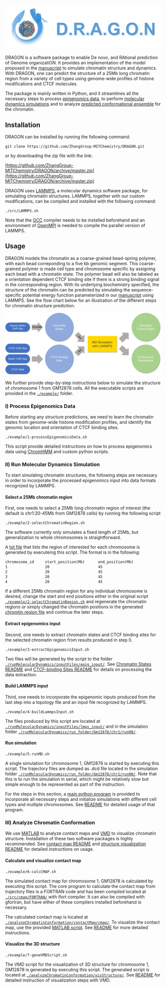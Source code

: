 # ![DRAGON logo](https://github.com/qiyf/images/blob/master/logo2.png)

DRAGON is a software package to enable De novo, and RAtional prediction of Genome organizatiON. It provides an implementation of the model proposed in the [manuscript](https://www.biorxiv.org/content/early/2018/03/15/282095) to simulate chromatin structure and dynamics. With DRAGON, one can predict the structure of a 25Mb long chromatin region from a variety of cell types using genome-wide profiles of histone modifications and CTCF molecules. 

The package is mainly written in Python, and it streamlines all the necessary steps to process [epigenomics data](./processEpigenomicsData/), to perform [molecular dynamics simulations](./runMolecularDynamics/) and to analyze [predicted conformational ensemble](./analyzeChromatinConformation/) for the chromatin. 

## Installation
DRAGON can be installed by running the following command:
```
git clone https://github.com/ZhangGroup-MITChemistry/DRAGON.git
```
or by downloading the zip file with the link:

[https://github.com/ZhangGroup-MITChemistry/DRAGON/archive/master.zip](https://github.com/ZhangGroup-MITChemistry/DRAGON/archive/master.zip)  

DRAGON uses [LAMMPS](http://lammps.sandia.gov/), a molecular dynamics software package, for simulating chromatin structures. LAMMPS, together with our custom modifications, can be compiled and installed with the following command:

```
./src/LAMMPS.sh
```

Note that the [GCC](https://gcc.gnu.org/) compiler needs to be installed beforehand and an environment of [OpenMPI](https://www.open-mpi.org/) is needed to compile the parallel version of LAMMPS. 

## Usage

DRAGON models the chromatin as a coarse-grained bead-spring polymer, with each bead correponding to a five kb genomic segment.  This coarse-grained polymer is made cell type and chromosome specific by assigning each bead with a chromatin state. The polymer bead will also be labeled as a orientation dependent CTCF binding site if there is a strong binding signal in the corresponding region. With its underlying biochemistry specified, the structure of the chromatin can be predicted by simulating the sequence-specific potential energy function parameterized in our [manuscript](https://www.biorxiv.org/content/early/2018/03/15/282095) using LAMMPS. See the flow chart below for an illustration of the different steps for chromatin structure prediction.

![Flow chart](https://github.com/qiyf/images/blob/master/flow_chart.png)

We further provide step-by-step instructions below to simulate the structure of chromosome 1 from GM12878 cells. All the executable scripts are provided in the [`./example/`](./example/) folder. 

### I) Process Epigenomics Data

Before starting any structure predictions, we need to learn the chromatin states from genome-wide histone modification profiles, and identify the genomic location and orientation of CTCF binding sites. 

```
./example/1-processEpigenomicsData.sh
```

This script provide detailed instructions on how to process epigenomics data using [ChromHMM](http://compbio.mit.edu/ChromHMM/) and custom python scripts. 

### II) Run Molecular Dynamics Simulation

To start simulating chromatin structures, the following steps are necessary in order to incorporate the processed epigenomics input into data formats recognized by LAMMPS.


#### Select a 25Mb chromatin region

First, one needs to select a 25Mb long chromatin region of interest (the default is chr1:20-45Mb from GM12878 cells) by running the following script 

```
./example/2-selectChromatinRegion.sh
```

The software currently only simulates a fixed length of 25Mb, but generalization to whole chromosomes is straightforward. 

A [txt file](./src/chr_region.txt) that lists the region of interested for each chromosome is generated by executeing this script. The format is in the following:
```
chromosome_id     start_position(Mb)      end_position(Mb)  
1                 20                      45  
2                 20                      45  
3                 20                      45  
4                 20                      45   
```

If a different 25Mb chromatin region for any individual chromosome is desired, change the start and end positions either in the original script [`./example/2-selectChromatinRegion.sh`](./example/2-selectChromatinRegion.sh) and regenerate the chromatin regions or simply changed the chromatin positions in the generated [chromtin region file](./src/chr_region.txt) and continue the later steps.

#### Extract epigenomics input

Second, one needs to extract chromatin states and CTCF binding sites for the selected chromatin region from results produced in step I).

```
./example/3-extractEpigenomicsInput.sh
```

Two files will be generated by the script to the folder [`./runMolecularDynamics/inputFiles/epig_input/`](./runMolecularDynamics/inputFiles/epig_input/). See [Chromatin States README](./runMolecularDynamics/inputFiles/epig_input/chromStates/README.md) and [CTCF-binding Sites README](./runMolecularDynamics/inputFiles/epig_input/ctcfSites/README.md) for details on processing the data extraction.

#### Build LAMMPS input

Third, one needs to incorporate the epigenomic inputs produced from the last step into a topology file and an input file recognized by LAMMPS.

```
./example/4-buildLammpsInput.sh
```

The files produced by this script are located at [`./runMolecularDynamics/inputFiles/lmps_input/`](./runMolecularDynamics/inputFiles/lmps_input/) and in the simulation folder [`./runMolecularDynamics/run_folder/Gm12878/chr1/run00/`](./runMolecularDynamics/run_folder/Gm12878/chr1/run00/). 

#### Run simulation

```
./example/5-runMD.sh
```

A single simulation for chromosome 1, GM12878 is started by executing this script. The trajectory files are dumped as .dcd file located in the simulation folder [`./runMolecularDynamics/run_folder/Gm12878/chr1/run00/`](./runMolecularDynamics/run_folder/Gm12878/chr1/run00/). Note that this is to run the simulation in serial, which might be relatively slow but simple enough to be represented as part of the instruction. 


For the steps in this section, a [main python program](./runMolecularDynamics/main.py) is provided to incorporate all necessary steps and initialize simulations with different cell types and multiple chromosomes. See [README](./runMolecularDynamics/README.md) for detailed usage of that program.

### III) Analyze Chromatin Conformation

We use [MATLAB](https://www.mathworks.com/products/matlab.html) to analyze contact maps and [VMD](http://www.ks.uiuc.edu/Research/vmd/) to visualize chromatin structure. Installation of these two software packages is highly recommended. See [contact map README](./analyzeChromatinConformation/contactMap/README.md) and [structure visualization README](./analyzeChromatinConformation/visStructure/README.md) for detailed instructions on usage. 

#### Calculate and visualize contact map

```
./example/6-calcCMAP.sh
```

The simulated contact map for chromosome 1, GM12878 is calculated by executing this script. The core program to calculate the contact map from trajectory files is a FORTRAN code and has been compiled located at [`./src/cmap/FORTRAN/`](./src/cmap/FORTRAN/) with ifort compiler. It can also be compiled with gfortran, but have either of these compilers installed beforehand is necessary. 

The calculated contact map is located at [`./analyzeChromatinConformation/contactMap/cmap/`](./analyzeChromatinConformation/contactMap/cmap/). To visualize the contact map, use the provided [MATLAB script](./analyzeChromatinConformation/contactMap/visContactMap.m). See [README](./analyzeChromatinConformation/contactMap/README.md) for more detailed instructions. 

#### Visualize the 3D structure

```
./example/7-geneVMDScript.sh
```

The VMD script for the visualization of 3D structure for chromosome 1, GM12878 is generated by executing this script. The generated script is located at [`./analyzeChromatinConformation/visStructure/`](./analyzeChromatinConformation/visStructure/).  See [README](./analyzeChromatinConformation/visStructure/README.md) for detailed instruction of visualization steps with VMD.
